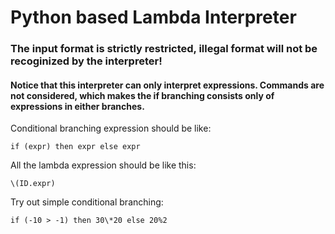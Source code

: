 # Python based Lambda Interpreter

### The input format is strictly restricted, illegal format will not be recoginized by the interpreter!

#### Notice that this interpreter can only interpret expressions. Commands are not considered, which makes the if branching consists only of expressions in either branches.

Conditional branching expression should be like:

`if (expr) then expr else expr`

All the lambda expression should be like this:

`\(ID.expr)`

Try out simple conditional branching:

`if (-10 > -1) then 30\*20 else 20%2`
